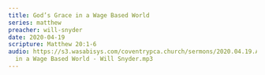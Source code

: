 ```yaml
---
title: God’s Grace in a Wage Based World
series: matthew
preacher: will-snyder
date: 2020-04-19
scripture: Matthew 20:1-6
audio: https://s3.wasabisys.com/coventrypca.church/sermons/2020.04.19.A God’s Grace
  in a Wage Based World - Will Snyder.mp3
---
```

